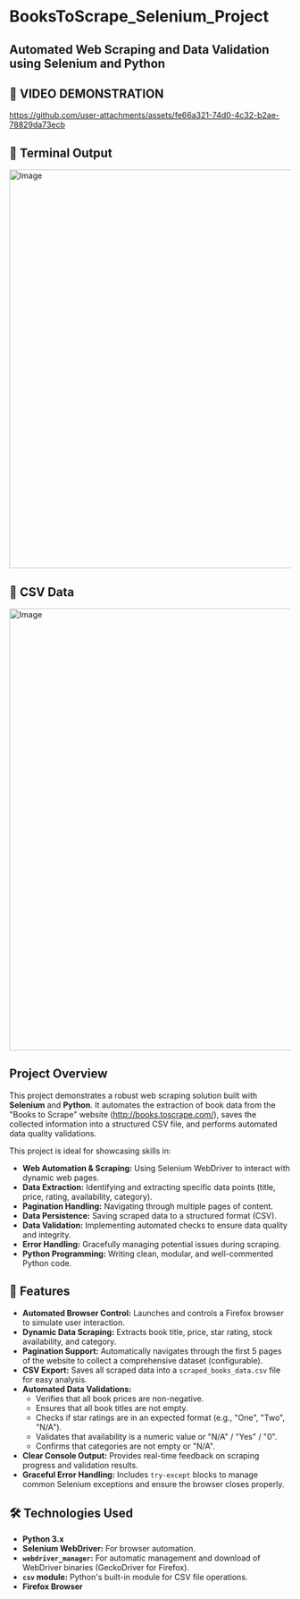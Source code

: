 # BooksToScrape_Selenium_Project
## Automated Web Scraping and Data Validation using Selenium and Python

## 🎥 **VIDEO DEMONSTRATION**
https://github.com/user-attachments/assets/fe66a321-74d0-4c32-b2ae-78829da73ecb

## 📄 **Terminal Output**
<img width="1150" height="713" alt="Image" src="https://github.com/user-attachments/assets/058855e4-ea26-4d1f-bf97-799126dd3dd7" />

## 📄 **CSV Data**
<img width="1150" height="790" alt="Image" src="https://github.com/user-attachments/assets/53e02f11-dd39-4d99-8801-32ca12517295" />

##  **Project Overview** 
This project demonstrates a robust web scraping solution built with **Selenium** and **Python**. It automates the extraction of book data from the "Books to Scrape" website (http://books.toscrape.com/), saves the collected information into a structured CSV file, and performs automated data quality validations.

This project is ideal for showcasing skills in:
* **Web Automation & Scraping:** Using Selenium WebDriver to interact with dynamic web pages.
* **Data Extraction:** Identifying and extracting specific data points (title, price, rating, availability, category).
* **Pagination Handling:** Navigating through multiple pages of content.
* **Data Persistence:** Saving scraped data to a structured format (CSV).
* **Data Validation:** Implementing automated checks to ensure data quality and integrity.
* **Error Handling:** Gracefully managing potential issues during scraping.
* **Python Programming:** Writing clean, modular, and well-commented Python code.

## 🚀 Features

* **Automated Browser Control:** Launches and controls a Firefox browser to simulate user interaction.
* **Dynamic Data Scraping:** Extracts book title, price, star rating, stock availability, and category.
* **Pagination Support:** Automatically navigates through the first 5 pages of the website to collect a comprehensive dataset (configurable).
* **CSV Export:** Saves all scraped data into a `scraped_books_data.csv` file for easy analysis.
* **Automated Data Validations:**
    * Verifies that all book prices are non-negative.
    * Ensures that all book titles are not empty.
    * Checks if star ratings are in an expected format (e.g., "One", "Two", "N/A").
    * Validates that availability is a numeric value or "N/A" / "Yes" / "0".
    * Confirms that categories are not empty or "N/A".
* **Clear Console Output:** Provides real-time feedback on scraping progress and validation results.
* **Graceful Error Handling:** Includes `try-except` blocks to manage common Selenium exceptions and ensure the browser closes properly.

## 🛠️ Technologies Used

* **Python 3.x**
* **Selenium WebDriver:** For browser automation.
* **`webdriver_manager`:** For automatic management and download of WebDriver binaries (GeckoDriver for Firefox).
* **`csv` module:** Python's built-in module for CSV file operations.
* **Firefox Browser**
